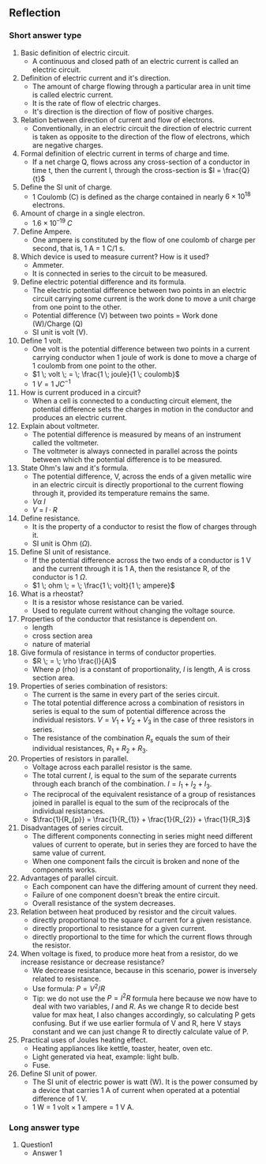 ## Reflection
### Short answer type

1. Basic definition of electric circuit.
	- A continuous and closed path of an electric current is called an electric circuit.
2. Definition of electric current and it's direction.
	- The amount of charge flowing through a particular area in unit time is called electric current.
	- It is the rate of flow of electric charges.
	- It's direction is the direction of flow of positive charges.
3. Relation between direction of current and flow of electrons.
	- Conventionally, in an electric circuit the direction of electric current is taken as opposite to the direction of the flow of electrons, which are negative charges.
4. Formal definition of electric current in terms of charge and time.
	- If a net charge Q, flows across any cross-section of a conductor in time t, then the current I, through the cross-section is $I = \frac{Q}{t}$
5. Define the SI unit of charge.
	- 1 Coulomb (C) is defined as the charge contained in nearly $6 \times 10^{18}$ electrons.
6. Amount of charge in a single electron.
	- $1.6 \times 10^{–19} \; C$
7. Define Ampere.
	- One ampere is constituted by the flow of one coulomb of charge per second, that is, 1 A = 1 C/1 s.
8. Which device is used to measure current? How is it used?
	- Ammeter.
	- It is connected in series to the circuit to be measured.
9. Define electric potential difference and its formula.
	- The electric potential difference between two points in an electric circuit carrying some current is the work done to move a unit charge from one point to the other.
	- Potential difference (V) between two points = Work done (W)/Charge (Q)
	- SI unit is volt (V).
10. Define 1 volt.
	- One volt is the potential difference between two points in a current carrying conductor when 1 joule of work is done to move a charge of 1 coulomb from one point to the other.
	- $1 \; volt \; = \; \frac{1 \; joule}{1 \; coulomb}$
	- $1 \; V = 1 \; J C^{-1}$
11. How is current produced in a circuit?
	- When a cell is connected to a conducting circuit element, the potential difference sets the charges in motion in the conductor and produces an electric current.
12. Explain about voltmeter.
	- The potential difference is measured by means of an instrument called the voltmeter. 
	- The voltmeter is always connected in parallel across the points between which the potential difference is to be measured.
13. State Ohm's law and it's formula.
	- The potential difference, V, across the ends of a given metallic wire in an electric circuit is directly proportional to the current flowing through it, provided its temperature remains the same.
	- $V \alpha \; I$
	- $V \; = \; I \cdot R$
14. Define resistance.
	- It is the property of a conductor to resist the flow of charges through it.
	- SI unit is Ohm ($\Omega$).
15. Define SI unit of resistance.
	- If the potential difference across the two ends of a conductor is 1 V and the current through it is 1 A, then the resistance R, of the conductor is 1 $\Omega$.
	- $1 \; ohm \; = \; \frac{1 \; volt}{1 \; ampere}$
16. What is a rheostat?
	- It is a resistor whose resistance can be varied.
	- Used to regulate current without changing the voltage source.
17. Properties of the conductor that resistance is dependent on.
	- length
	- cross section area
	- nature of material
18. Give formula of resistance in terms of conductor properties.
	- $R \; = \; \rho \frac{l}{A}$
	- Where $\rho$ (rho) is a constant of proportionality, $l$ is length, $A$ is cross section area.
19. Properties of series combination of resistors:
	- The current is the same in every part of the series circuit.
	- The total potential difference across a combination of resistors in series is equal to the sum of potential difference across the individual resistors. $V = V_1 + V_2 + V_3$ in the case of three resistors in series.
	- The resistance of the combination $R_s$ equals the sum of their individual resistances, $R_1 + R_2 + R_3$.
20. Properties of resistors in parallel.
	- Voltage across each parallel resistor is the same.
	- The total current $I$, is equal to the sum of the separate currents through each branch of the combination. $I = I_1 + I_2 + I_3$.
	- The reciprocal of the equivalent resistance of a group of resistances joined in parallel is equal to the sum of the reciprocals of the individual resistances.
	- $\frac{1}{R_{p}} = \frac{1}{R_{1}} + \frac{1}{R_{2}} + \frac{1}{R_3}$
21. Disadvantages of series circuit.
	- The different components connecting in series might need different values of current to operate, but in series they are forced to have the same value of current.
	- When one component fails the circuit is broken and none of the components works.
22. Advantages of parallel circuit.
	- Each component can have the differing amount of current they need.
	- Failure of one component doesn't break the entire circuit.
	- Overall resistance of the system decreases.
23. Relation between heat produced by resistor and the circuit values.
	- directly proportional to the square of current for a given resistance.
	- directly proportional to resistance for a given current.
	- directly proportional to the time for which the current flows through the resistor.
24. When voltage is fixed, to produce more heat from a resistor, do we increase resistance or decrease resistance?
	- We decrease resistance, because in this scenario, power is inversely related to resistance.
	- Use formula: $P = V^2/R$
	- Tip: we do not use the $P = I^2R$ formula here because we now have to deal with two variables, $I$ and $R$. As we change R to decide best value for max heat, I also changes accordingly, so calculating P gets confusing. But if we use earlier formula of V and R, here V stays constant and we can just change R to directly calculate value of P.
25. Practical uses of Joules heating effect.
	- Heating appliances like kettle, toaster, heater, oven etc.
	- Light generated via heat, example: light bulb.
	- Fuse.
26. Define SI unit of power.
    - The SI unit of electric power is watt (W). It is the power consumed by a device that carries 1 A of current when operated at a potential difference of 1 V.
    - 1 W = 1 volt × 1 ampere = 1 V A.
### Long answer type

1. Question1
	- Answer 1
